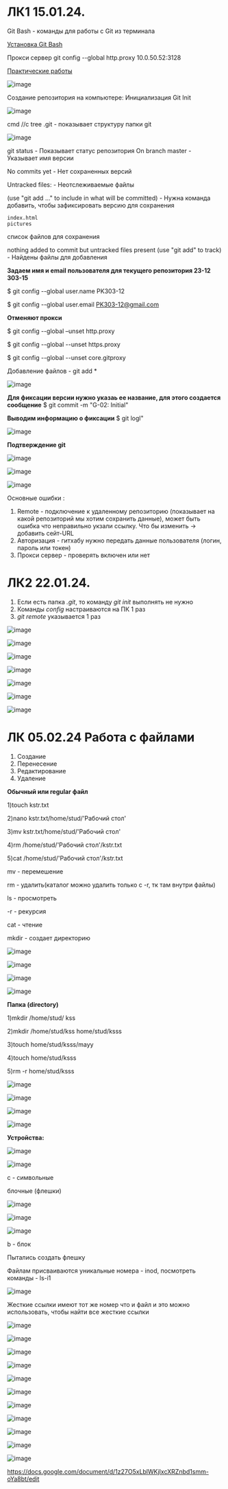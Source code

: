 # ЛК1 15.01.24.

Git Bash - команды для работы с Git из терминала 

[Установка Git Bash](https://git-scm.com/downloads)

Прокси сервер git config --global http.proxy 10.0.50.52:3128

[Практические работы](https://smartiqa.ru/courses/git/answer-key)

![image](https://github.com/b6e6b6r6a/6_Semestr-/assets/113089548/44710bc2-9235-413e-94f3-8fda8c24a6bf)

Создание репозитория на компьютере: Инициализация Git Init

![image](https://github.com/b6e6b6r6a/6_Semestr-/assets/113089548/25d26c97-b57a-4a52-99a4-cad392da6bd7)

cmd //c tree .git - показывает структуру папки git

![image](https://github.com/b6e6b6r6a/6_Semestr-/assets/113089548/819f0ec2-b451-4ec9-acde-366de8262709)

git status - Показывает статус репозитория On branch master - Указывает имя версии

No commits yet - Нет сохраненных версий

Untracked files: - Неотслеживаемые файлы

(use "git add ..." to include in what will be committed) - Нужна команда добавить, чтобы зафиксировать версию для сохранения

    index.html
    pictures 
список файлов для сохранения

nothing added to commit but untracked files present (use "git add" to track) - Найдены файлы для добавления


**Задаем имя и email пользователя для текущего репозитория 23-12 303-15**
 
$ git config  --global user.name PK303-12 

$ git config  --global user.email PK303-12@gmail.com


**Отменяют прокси**

$ git config --global –unset http.proxy

$ git config --global --unset https.proxy

$ git config --global --unset core.gitproxy

Добавление файлов - git add * 

![image](https://github.com/b6e6b6r6a/6_Semestr-/assets/113089548/5e2aa216-dead-45b3-8ce1-0203cde9ff14)

**Для фиксации версии нужно указаь ее название, для этого создается сообщение** 
$ git commit -m "G-02: Initial"

**Выводим информацию о фиксации** 
$ git logl"

![image](https://github.com/b6e6b6r6a/6_Semestr-/assets/113089548/f1146ee2-bd13-49f3-ad2a-697ec8363ded)

**Подтверждение git**

![image](https://github.com/b6e6b6r6a/6_Semestr-/assets/113089548/9284ce83-fff5-4fd3-902e-6b0a049d0db8)

![image](https://github.com/b6e6b6r6a/6_Semestr-/assets/113089548/5516acef-cf5d-44c7-9649-2f3000b79913)




![image](https://github.com/b6e6b6r6a/6_Semestr-/assets/113089548/a891cce3-5cc1-4eb7-ac85-4ab5fa9ccb41)

Основные ошибки :

1. Remote - подключение к удаленному репозиторию (показывает на какой репозиторий мы хотим сохранить данные), может быть ошибка что неправильно укзали ссылку. Что бы изменить -> добавить сейт-URL
2. Авторизация - гитхабу нужно передать данные пользователя (логин, пароль или токен)
3. Прокси сервер - проверять включен или нет


# ЛК2 22.01.24.

1. Если есть папка _.git_, то команду _git init_ выполнять не нужно
2. Команды _config_ настраиваются на ПК 1 раз
3. _git remote_ указывается 1 раз

![image](https://github.com/b6e6b6r6a/6_Semestr-/assets/113089548/1190e164-00df-44c4-976b-c1d93667afb3)

![image](https://github.com/b6e6b6r6a/6_Semestr-/assets/113089548/5f3e4844-f4eb-4e1f-8f66-c927c8870f2a)

![image](https://github.com/b6e6b6r6a/6_Semestr-/assets/113089548/0869ec52-ce89-458f-9c6b-3bc948ccfa35)


![image](https://github.com/b6e6b6r6a/6_Semestr-/assets/113089548/3e2326b1-3229-4dad-ad5f-e35ca17dea4d)

![image](https://github.com/b6e6b6r6a/6_Semestr-/assets/113089548/0c84387a-5eac-45e1-87ef-9a8c873504ae)

![image](https://github.com/b6e6b6r6a/6_Semestr-/assets/113089548/95a62750-7bc7-4acf-9e4b-bad7852b03c5)

![image](https://github.com/b6e6b6r6a/6_Semestr-/assets/113089548/75649a9e-e5ca-4c98-a3a1-51971ca9af3c)



# ЛК 05.02.24 Работа с файлами

1. Создание
2. Перенесение
3. Редактирование
4. Удаление

**Обычный или regular файл**

1)touch kstr.txt

2)nano kstr.txt/home/stud/'Рабочий стол'

3)mv  kstr.txt/home/stud/'Рабочий стол'

4)rm /home/stud/'Рабочий стол'/kstr.txt

5)cat /home/stud/'Рабочий стол'/kstr.txt

mv - перемешение

rm - удалить(каталог можно удалить только с -r, тк там внутри файлы)

ls - просмотреть

-r - рекурсия

cat - чтение

mkdir - создает директорию

![image](https://github.com/b6e6b6r6a/6_Semestr-/assets/113089548/32f62c50-9ae3-49f3-a5da-902b903286d3)

![image](https://github.com/b6e6b6r6a/6_Semestr-/assets/113089548/3633b550-9b0c-406e-a67c-e97038c350c8)

![image](https://github.com/b6e6b6r6a/6_Semestr-/assets/113089548/d8c9f8c8-9e8c-40de-9d21-26a449eea8c4)


![image](https://github.com/b6e6b6r6a/6_Semestr-/assets/113089548/09fb680c-fbee-43cc-91d6-f0d999fcb950)

**Папка (directory)**

1)mkdir /home/stud/ kss

2)mkdir /home/stud/kss  home/stud/ksss

3)touch home/stud/ksss/mayy

4)touch home/stud/ksss

5)rm -r home/stud/ksss



![image](https://github.com/b6e6b6r6a/6_Semestr-/assets/113089548/e2cfc2a9-22ac-4713-86a1-82495556fb3a)

![image](https://github.com/b6e6b6r6a/6_Semestr-/assets/113089548/11db9fb9-6543-46fe-8cae-0e326efc143b)

![image](https://github.com/b6e6b6r6a/6_Semestr-/assets/113089548/8cb1a16b-d7da-4337-bef4-3926148c068f)

![image](https://github.com/b6e6b6r6a/6_Semestr-/assets/113089548/b8aeb9e3-cd79-4a7d-907b-079dc7470915)




**Устройства:**

![image](https://github.com/b6e6b6r6a/6_Semestr-/assets/113089548/95c89a47-8905-4f0e-a0d5-81b9623ce820)

![image](https://github.com/b6e6b6r6a/6_Semestr-/assets/113089548/c9963467-c973-4846-adef-61923c1c1541)

c - cимвольные

блочные (флешки)

![image](https://github.com/b6e6b6r6a/6_Semestr-/assets/113089548/4e7e40a9-a0d6-40d4-b54b-e1b20af511b3)

![image](https://github.com/b6e6b6r6a/6_Semestr-/assets/113089548/170975f4-2881-495b-81b4-03baacb94913)

![image](https://github.com/b6e6b6r6a/6_Semestr-/assets/113089548/e02e582d-1780-4660-8f70-861824570a24)

b - блок

Пытались создать флешку


Файлам присваиваются уникальные номера - inod, посмотреть команды - ls-i1

![image](https://github.com/b6e6b6r6a/6_Semestr-/assets/113089548/d0d920a0-1b77-42a9-a0df-6c928dba226a)

Жесткие ссылки имеют тот же номер что и файл и это можно использовать, чтобы найти все жесткие ссылки

![image](https://github.com/b6e6b6r6a/6_Semestr-/assets/113089548/e19ef99e-e730-41f0-b905-2a582fd11189)

![image](https://github.com/b6e6b6r6a/6_Semestr-/assets/113089548/de71be1d-d2e4-4ae2-a15e-cd430431df02)

![image](https://github.com/b6e6b6r6a/6_Semestr-/assets/113089548/a0da9c60-d9ba-4e4b-b146-4d325b48d8ee)

![image](https://github.com/b6e6b6r6a/6_Semestr-/assets/113089548/4e1af64a-ac5b-4f08-b386-ec6d417ea1b2)

![image](https://github.com/b6e6b6r6a/6_Semestr-/assets/113089548/94900693-12da-4265-bad9-ab2f9c2fc5c1)

![image](https://github.com/b6e6b6r6a/6_Semestr-/assets/113089548/a1087f1e-8835-4a0d-ad9c-90edef1f8ea7)

![image](https://github.com/b6e6b6r6a/6_Semestr-/assets/113089548/4bd85d49-9a2e-4c92-92ab-d0adf70e7807)

![image](https://github.com/b6e6b6r6a/6_Semestr-/assets/113089548/216aa7d5-e409-4fe6-a0f1-a1b7a83ac36f)

![image](https://github.com/b6e6b6r6a/6_Semestr-/assets/113089548/dd73b383-4177-47da-aafa-b5e8c8a42dc3)

![image](https://github.com/b6e6b6r6a/6_Semestr-/assets/113089548/80499013-1a20-42f1-8b1e-f2d23764d498)

![image](https://github.com/b6e6b6r6a/6_Semestr-/assets/113089548/d21b5656-6b88-4277-804e-688f1a708f72)



https://docs.google.com/document/d/1z27O5xLblWKjIxcXRZnbd1smm-oYa8bt/edit



















